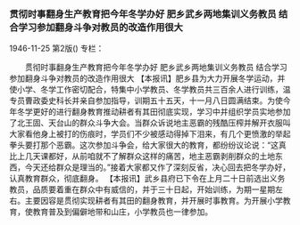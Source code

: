 ### 贯彻时事翻身生产教育把今年冬学办好  肥乡武乡两地集训义务教员  结合学习参加翻身斗争对教员的改造作用很大

1946-11-25
第2版()
专栏：

　　贯彻时事翻身生产教育把今年冬学办好
    肥乡武乡两地集训义务教员
    结合学习参加翻身斗争对教员的改造作用很大
    【本报讯】肥乡县为大力开展冬学运动，并使小学、冬学工作密切配合，特集中小学教员、冬学教员共三百余人进行训练，温专员曹政委史科长并亲自参加指导，训期五十五天，十一月八日圆满结束。为使今年冬学更好的进行翻身教育推动耕者有其田彻底实现，学习中并组织学员实地参加了北王固、天台山的群众斗争大会。当群众诉说地主恶霸的残酷压榨并解开衣服叫大家看他身上被打的伤痕时，学员们不少被感动得掉下泪来，有几个更愤激的举起拳头要打那个恶霸。这次参加斗争会，给大家很大的教育，都纷纷议论说：“这真比上几天课都好，从前咱就不了解群众这样的痛苦，地主恶霸剥削群众的土地东西，今天还给群众是理当的。”接着大家都又作了深刻反省，决心回去把冬学办好，认真教育群众，彻底翻身。
    【本报讯】武乡县府已下令在上月二十日前选出义务教员，品质要着重在群众中有威信的，并于三十日起，开始训练，为期一星期左右。主要因容是贯彻实现耕者有其田的翻身教育，并开展时事教育。为开展小学教育，使教育普及到偏僻地带和山庄，小学教员也一律参加。

